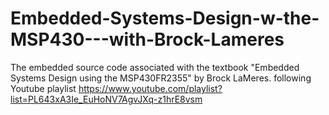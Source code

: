 # Embedded-Systems-Design-w-the-MSP430---with-Brock-Lameres
The embedded source code associated with the textbook "Embedded Systems Design using the MSP430FR2355" by Brock LaMeres. following Youtube playlist https://www.youtube.com/playlist?list=PL643xA3Ie_EuHoNV7AgvJXq-z1hrE8vsm
